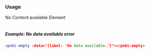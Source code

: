 ### Usage

No Content available Element
<br><br>

##### Example: No data available error

```jsx
<pnbi-empty :data="{label: 'No data available.'}"></pnbi-empty>
```

